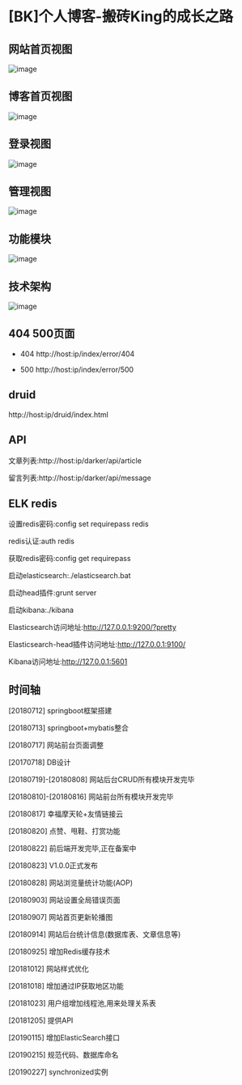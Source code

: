 [BK]个人博客-搬砖King的成长之路
====
网站首页视图
-------
![image](https://github.com/omgDarker/darker/blob/master/src/main/resources/static/images/github/index.png)

博客首页视图
-------
![image](https://github.com/omgDarker/darker/blob/master/src/main/resources/static/images/github/index_home.png)

登录视图
-------
![image](https://github.com/omgDarker/darker/blob/master/src/main/resources/static/images/github/admin_login.png)

管理视图
-------
![image](https://github.com/omgDarker/darker/blob/master/src/main/resources/static/images/github/admin_home.png)

功能模块
-------
![image](https://github.com/omgDarker/darker/blob/master/src/main/resources/static/images/github/BK_FM.png)

技术架构
-------
![image](https://github.com/omgDarker/darker/blob/master/src/main/resources/static/images/github/BK_TA.png)

404 500页面
-------

* 404 http://host:ip/index/error/404

* 500 http://host:ip/index/error/500

druid
-------

http://host:ip/druid/index.html

API
-------

文章列表:http://host:ip/darker/api/article

留言列表:http://host:ip/darker/api/message

ELK redis
-------
设置redis密码:config set requirepass redis

redis认证:auth redis

获取redis密码:config get requirepass

启动elasticsearch:./elasticsearch.bat
 
启动head插件:grunt server

启动kibana:./kibana

Elasticsearch访问地址:http://127.0.0.1:9200/?pretty

Elasticsearch-head插件访问地址:http://127.0.0.1:9100/

Kibana访问地址:http://127.0.0.1:5601

时间轴
-------
[20180712] springboot框架搭建

[20180713] springboot+mybatis整合

[20180717] 网站前台页面调整

[20170718] DB设计

[20180719]-[20180808] 网站后台CRUD所有模块开发完毕

[20180810]-[20180816] 网站前台所有模块开发完毕

[20180817] 幸福摩天轮+友情链接云

[20180820] 点赞、甩鞋、打赏功能

[20180822] 前后端开发完毕,正在备案中

[20180823] V1.0.0正式发布

[20180828] 网站浏览量统计功能(AOP)

[20180903] 网站设置全局错误页面

[20180907] 网站首页更新轮播图

[20180914] 网站后台统计信息(数据库表、文章信息等)

[20180925] 增加Redis缓存技术

[20181012] 网站样式优化

[20181018] 增加通过IP获取地区功能

[20181023] 用户组增加线程池,用来处理关系表

[20181205] 提供API

[20190115] 增加ElasticSearch接口

[20190215] 规范代码、数据库命名

[20190227] synchronized实例
